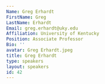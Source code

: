 ```yaml
---
Name: Greg Erhardt
FirstName: Greg
LastName: Erhardt
Email: greg.erhardt@uky.edu
Affiliation: University of Kentucky
Position: Associate Professor
Bio: ''
avatar: Greg Erhardt.jpeg
title: Greg Erhardt
type: speakers
layout: speakers
id: 42
---
```

